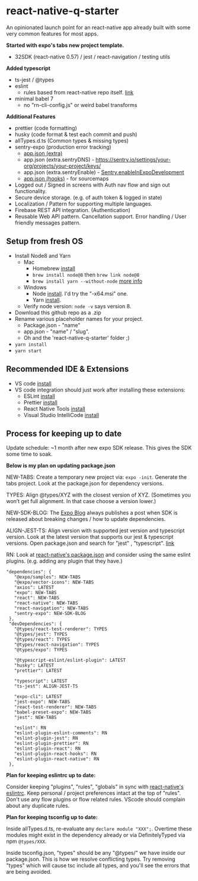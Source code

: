# react-native-q-starter

An opinionated launch point for an react-native app already built with some very common features for most apps.

**Started with expo's tabs new project template.**

- 32SDK (react-native 0.57) / jest / react-navigation / testing utils

**Added typescript**

- ts-jest / @types
- eslint
  - rules based from react-native repo itself. [link](https://github.com/facebook/react-native/blob/master/.eslintrc)
- minimal babel 7
  - no "rn-cli-config.js" or weird babel transforms

**Additional Features**

- prettier (code formatting)
- husky (code format & test each commit and push)
- allTypes.d.ts (Common types & missing types)
- sentry-expo (production error tracking)
  - [app.json (extra)](https://docs.expo.io/versions/latest/workflow/configuration/#extra)
  - app.json (extra.sentryDNS) - https://sentry.io/settings/your-org/projects/your-project/keys/
  - app.json (extra.sentryEnable) - [Sentry.enableInExpoDevelopment](https://docs.expo.io/versions/latest/guides/using-sentry/)
  - [app.json (hooks)](https://docs.expo.io/versions/latest/guides/using-sentry/) - for sourcemaps
- Logged out / Signed in screens with Auth nav flow and sign out functionality.
- Secure device storage. (e.g. of auth token & logged in state)
- Localization / Pattern for supporting multiple languages.
- Firebase REST API integration. (Authentication)
- Reusable Web API pattern. Cancellation support. Error handling / User friendly messages pattern.

## Setup from fresh OS

- Install Node8 and Yarn
  - Mac
    - Homebrew [install](https://brew.sh/)
    - `brew install node@8` then `brew link node@8`
    - `brew install yarn --without-node` [more info](https://formulae.brew.sh/formula/yarn)
  - Windows
    - Node [install](https://nodejs.org/dist/latest-v8.x/). I'd try the "-x64.msi" one.
    - Yarn [install](https://yarnpkg.com/lang/en/docs/install/#windows-stable).
  - Verify node version: `node -v` says version 8.
- Download this github repo as a .zip
- Rename various placeholder names for your project.
  - Package.json - "name"
  - app.json - "name" / "slug".
  - Oh and the 'react-native-q-starter' folder ;)
- `yarn install`
- `yarn start`

## Recommended IDE & Extensions

- VS code [install](https://code.visualstudio.com/)
- VS code integration should just work after installing these extensions:
  - ESLint [install](https://marketplace.visualstudio.com/items?itemName=dbaeumer.vscode-eslint)
  - Prettier [install](https://marketplace.visualstudio.com/items?itemName=esbenp.prettier-vscode)
  - React Native Tools [install](https://marketplace.visualstudio.com/items?itemName=vsmobile.vscode-react-native)
  - Visual Studio IntelliCode [install](https://marketplace.visualstudio.com/items?itemName=VisualStudioExptTeam.vscodeintellicode)

## Process for keeping up to date

Update schedule: ~1 month after new expo SDK release. This gives the SDK some time to soak.

**Below is my plan on updating package.json**

NEW-TABS:
Create a temporary new project via: `expo -init`.
Generate the tabs project.
Look at the package.json for dependency versions.

TYPES:
Align @types/XYZ with the closest version of XYZ. (Sometimes you won’t get full alignment. In that case choose a version lower.)

NEW-SDK-BLOG:
The [Expo Blog](https://blog.expo.io/) always publishes a post when SDK is released about breaking changes / how to update dependencies.

ALIGN-JEST-TS:
Align version with supported jest version and typescript version. Look at the latest version that supports our jest & typescript versions. Open package.json and search for "jest" , "typescript". [link](https://github.com/kulshekhar/ts-jest/blob/master/package.json)

RN:
Look at [react-native's package.json](https://github.com/facebook/react-native/blob/master/package.json) and consider using the same eslint plugins. (e.g. adding any plugin that they have.)

```
"dependencies": {
   "@expo/samples": NEW-TABS
   "@expo/vector-icons": NEW-TABS
   "axios": LATEST
   "expo": NEW-TABS
   "react": NEW-TABS
   "react-native": NEW-TABS
   "react-navigation": NEW-TABS
   "sentry-expo": NEW-SDK-BLOG
 },
 "devDependencies": {
   "@types/react-test-renderer": TYPES
   "@types/jest": TYPES
   "@types/react": TYPES
   "@types/react-navigation": TYPES
   "@types/expo": TYPES

   "@typescript-eslint/eslint-plugin": LATEST
   "husky": LATEST
   "prettier": LATEST

   "typescript": LATEST
   "ts-jest": ALIGN-JEST-TS

   "expo-cli": LATEST
   "jest-expo": NEW-TABS
   "react-test-renderer": NEW-TABS
   "babel-preset-expo": NEW-TABS
   "jest": NEW-TABS

   "eslint": RN
   "eslint-plugin-eslint-comments": RN
   "eslint-plugin-jest": RN
   "eslint-plugin-prettier": RN
   "eslint-plugin-react": RN
   "eslint-plugin-react-hooks": RN
   "eslint-plugin-react-native": RN
 },
```

**Plan for keeping eslintrc up to date:**

Consider keeping "plugins", "rules", "globals" in sync with [react-native's eslintrc](https://github.com/facebook/react-native/blob/master/.eslintrc). Keep personal / project preferences intact at the top of "rules". Don't use any flow plugins or flow related rules. VScode should complain about any duplicate rules.

**Plan for keeping tsconfig up to date:**

Inside allTypes.d.ts, re-evaluate any `declare module "XXX";`. Overtime these modules might exist in the dependency already or via DefinitelyTyped via npm `@types/XXX`.

Inside tsconfig.json, "types" should be any "@types/" we have inside our package.json. This is how we resolve conflicting types. Try removing "types" which will cause tsc include all types, and you'll see the errors that are being avoided.
